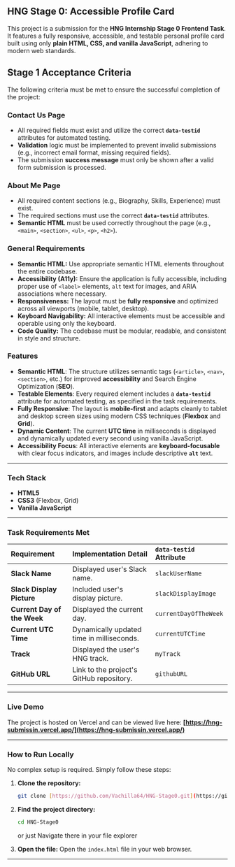 ## HNG Stage 0: Accessible Profile Card

This project is a submission for the **HNG Internship Stage 0 Frontend Task**. It features a fully responsive, accessible, and testable personal profile card built using only **plain HTML, CSS, and vanilla JavaScript**, adhering to modern web standards.


## Stage 1 Acceptance Criteria

The following criteria must be met to ensure the successful completion of the project:

### Contact Us Page

* All required fields must exist and utilize the correct **`data-testid`** attributes for automated testing.
* **Validation** logic must be implemented to prevent invalid submissions (e.g., incorrect email format, missing required fields).
* The submission **success message** must only be shown after a valid form submission is processed.

### About Me Page

* All required content sections (e.g., Biography, Skills, Experience) must exist.
* The required sections must use the correct **`data-testid`** attributes.
* **Semantic HTML** must be used correctly throughout the page (e.g., `<main>`, `<section>`, `<ul>`, `<p>`, `<h2>`).

### General Requirements

* **Semantic HTML:** Use appropriate semantic HTML elements throughout the entire codebase.
* **Accessibility (A11y):** Ensure the application is fully accessible, including proper use of `<label>` elements, `alt` text for images, and ARIA associations where necessary.
* **Responsiveness:** The layout must be **fully responsive** and optimized across all viewports (mobile, tablet, desktop).
* **Keyboard Navigability:** All interactive elements must be accessible and operable using only the keyboard.
* **Code Quality:** The codebase must be modular, readable, and consistent in style and structure.




### Features

-   **Semantic HTML**: The structure utilizes semantic tags (`<article>`, `<nav>`, `<section>`, etc.) for improved **accessibility** and Search Engine Optimization (**SEO**).
-   **Testable Elements**: Every required element includes a **`data-testid`** attribute for automated testing, as specified in the task requirements.
-   **Fully Responsive**: The layout is **mobile-first** and adapts cleanly to tablet and desktop screen sizes using modern CSS techniques (**Flexbox** and **Grid**).
-   **Dynamic Content**: The current **UTC time** in milliseconds is displayed and dynamically updated every second using vanilla JavaScript.
-   **Accessibility Focus**: All interactive elements are **keyboard-focusable** with clear focus indicators, and images include descriptive **`alt`** text.

---

### Tech Stack

-   **HTML5**
-   **CSS3** (Flexbox, Grid)
-   **Vanilla JavaScript**

---

### Task Requirements Met

| Requirement | Implementation Detail | `data-testid` Attribute |
| :--- | :--- | :--- |
| **Slack Name** | Displayed user's Slack name. | `slackUserName` |
| **Slack Display Picture** | Included user's display picture. | `slackDisplayImage` |
| **Current Day of the Week** | Displayed the current day. | `currentDayOfTheWeek` |
| **Current UTC Time** | Dynamically updated time in milliseconds. | `currentUTCTime` |
| **Track** | Displayed the user's HNG track. | `myTrack` |
| **GitHub URL** | Link to the project's GitHub repository. | `githubURL` |

---

### Live Demo

The project is hosted on Vercel and can be viewed live here:
**[https://hng-submissin.vercel.app/](https://hng-submissin.vercel.app/)**

---

### How to Run Locally

No complex setup is required. Simply follow these steps:

1.  **Clone the repository:**
    ```bash
    git clone [https://github.com/Vachilla64/HNG-Stage0.git](https://github.com/Vachilla64/HNG-Stage0.git)
    ```
2.  **Find the project directory:**
    ```bash
    cd HNG-Stage0
    ```
    or just Navigate there in your file explorer
    
4.  **Open the file:**
    Open the `index.html` file in your web browser.

---
